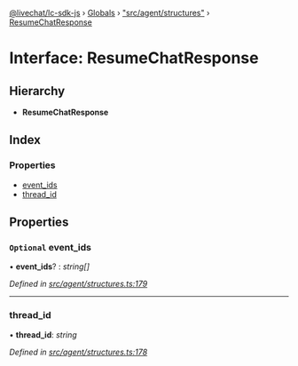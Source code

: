[@livechat/lc-sdk-js](../README.md) › [Globals](../globals.md) › ["src/agent/structures"](../modules/_src_agent_structures_.md) › [ResumeChatResponse](_src_agent_structures_.resumechatresponse.md)

# Interface: ResumeChatResponse

## Hierarchy

* **ResumeChatResponse**

## Index

### Properties

* [event_ids](_src_agent_structures_.resumechatresponse.md#optional-event_ids)
* [thread_id](_src_agent_structures_.resumechatresponse.md#thread_id)

## Properties

### `Optional` event_ids

• **event_ids**? : *string[]*

*Defined in [src/agent/structures.ts:179](https://github.com/livechat/lc-sdk-js/blob/61db942/src/agent/structures.ts#L179)*

___

###  thread_id

• **thread_id**: *string*

*Defined in [src/agent/structures.ts:178](https://github.com/livechat/lc-sdk-js/blob/61db942/src/agent/structures.ts#L178)*
